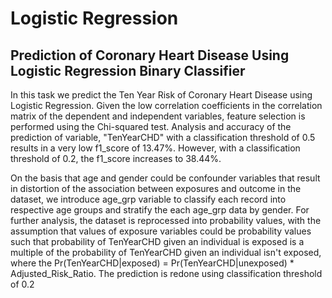 # Logistic Regression
## Prediction of Coronary Heart Disease Using Logistic Regression Binary Classifier
In this task we predict the Ten Year Risk of Coronary Heart Disease using Logistic Regression. Given the low correlation coefficients in the correlation matrix of the dependent and independent variables, feature selection is performed using the Chi-squared test. Analysis and accuracy of the prediction of variable, "TenYearCHD" with a classification threshold of 0.5 results in a very low f1_score of 13.47%. However, with a classification threshold of 0.2, the f1_score increases to 38.44%. 

On the basis that age and gender could be confounder variables that result in distortion of the association between exposures and outcome in the dataset, we introduce age_grp variable to classify each record into respective age groups and stratify the each age_grp data by gender. For further analysis, the dataset is reprocessed into probability values, with the assumption that values of exposure variables could be probability values such that probability of TenYearCHD given an individual is exposed is a multiple of the probability of TenYearCHD given an individual isn't exposed, where the Pr(TenYearCHD|exposed) = Pr(TenYearCHD|unexposed) * Adjusted_Risk_Ratio. The prediction is redone using classification threshold of 0.2
